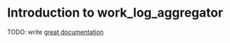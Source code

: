 # Introduction to work_log_aggregator

TODO: write [great documentation](http://jacobian.org/writing/what-to-write/)
